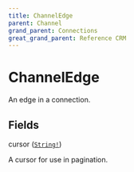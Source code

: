 ```yaml
---
title: ChannelEdge
parent: Channel
grand_parent: Connections
great_grand_parent: Reference CRM
---
```


# ChannelEdge

An edge in a connection.

## Fields

<div class="field-entry ">
  <span id="cursor" class="field-name anchored">cursor (<code><a href="/docs/reference_crm/scalar/string">String!</a></code>)</span>

  <div class="description-wrapper">
   <p>A cursor for use in pagination.</p>

  </div>
</div>


